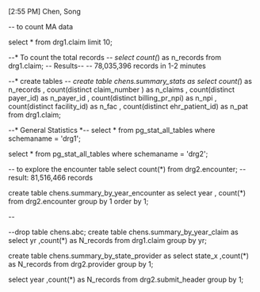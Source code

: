 [2:55 PM] Chen, Song
    
-- to count MA data


select * 
from drg1.claim
limit 10; 


--* To count the total records *--
select count(*) as n_records
from drg1.claim; 
-- Results-- 
-- 78,035,396 records in 1-2 minutes



--* create tables *--
create table chens.summary_stats as 
select 
count(*) as n_records
, count(distinct claim_number ) as n_claims
, count(distinct payer_id) as n_payer_id 
, count(distinct billing_pr_npi) as n_npi
, count(distinct facility_id) as n_fac
, count(distinct ehr_patient_id) as n_pat
from drg1.claim; 


--* General Statistics *--
select * from pg_stat_all_tables
where schemaname = 'drg1';


select * from pg_stat_all_tables
where schemaname = 'drg2';


-- to explore the encounter table
select count(*) from drg2.encounter; 
-- result: 81,516,466 records 


create table chens.summary_by_year_encounter as 
select year
, count(*) 
from drg2.encounter
group by 1
order by 1; 


-- 


--drop table chens.abc; 
create table chens.summary_by_year_claim as
select yr
,count(*) as N_records
from drg1.claim
group by yr;  


create table chens.summary_by_state_provider as
select state_x
,count(*) as N_records
from drg2.provider
group by 1;  


select year
,count(*) as N_records
from drg2.submit_header
group by 1;  













